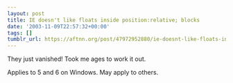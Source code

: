 ```yaml
---
layout: post
title: IE doesn't like floats inside position:relative; blocks
date: '2003-11-09T22:57:32+00:00'
tags: []
tumblr_url: https://aftnn.org/post/47972952880/ie-doesnt-like-floats-inside-codepositionrelativecode-bl
---
```

<p>They just vanished! Took me ages to work it out.</p>
<p>Applies to 5 and 6 on Windows. May apply to others.</p>
